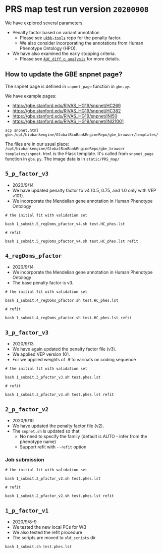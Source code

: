 # PRS map test run version `20200908`

We have explored several parameters.

- Penalty factor based on variant annotation
  - Please see [`ukbb-tools`](https://github.com/rivas-lab/ukbb-tools/tree/master/03_filtering/array-combined#penalty-factor-for-snpnet) repo for the penalty factor.
  - We also consider incorporating the annotations from Human Phenotype Ontology (HPO).
- We have also examined the early stopping criteria.
  - Please see [`AUC_diff_p_analysis`](AUC_diff_p_analysis) for more details.

## How to update the GBE snpnet page?

The snpnet page is defined in `snpnet_page` function in `gbe.py`.

We have example pages:

- https://gbe.stanford.edu/RIVAS_HG19/snpnet/HC269
- https://gbe.stanford.edu/RIVAS_HG19/snpnet/HC382
- https://gbe.stanford.edu/RIVAS_HG19/snpnet/INI50
- https://gbe.stanford.edu/RIVAS_HG19/snpnet/INI21001

```{bash}
scp snpnet.html gbe:/opt/biobankengine/GlobalBioBankEngineRepo/gbe_browser/templates/
```

The files are in our usual place: `/opt/biobankengine/GlobalBioBankEngineRepo/gbe_browser`
`templates/snpnet.html` is the Flask template. It's called from `snpnet_page` function in `gbe.py`.
The image data is in `static/PRS_map/`

## `5_p_factor_v3`

- 2020/9/14
- We have updated penalty factor to v4 (0.5, 0.75, and 1.0 only with VEP v101).
- We incorporate the Mendelian gene annotation in Human Phenotype Ontology

```{bash}
# the initial fit with validation set

bash 1_submit.5_regDoms_pfactor_v4.sh test.HC_phes.lst

# refit

bash 1_submit.5_regDoms_pfactor_v4.sh test.HC_phes.lst refit
```


## `4_regDoms_pfactor`

- 2020/9/14
- We incorporate the Mendelian gene annotation in Human Phenotype Ontology
- The base penalty factor is v3.

```{bash}
# the initial fit with validation set

bash 1_submit.4_regDoms_pfactor.sh test.HC_phes.lst

# refit

bash 1_submit.4_regDoms_pfactor.sh test.HC_phes.lst refit
```

## `3_p_factor_v3`

- 2020/9/13
- We have again updated the penalty factor file (v3).
- We applied VEP version 101.
- For we applied weights of .9 to varinats on coding sequence

```{bash}
# the initial fit with validation set

bash 1_submit.3_pfactor_v3.sh test.phes.lst

# refit

bash 1_submit.3_pfactor_v3.sh test.phes.lst refit
```

## `2_p_factor_v2`

- 2020/9/10
- We have updated the penalty factor file (v2).
- The `snpnet.sh` is updated so that
  - No need to specify the family (default is AUTO - infer from the phenotype name)
  - Support refit with `--refit` option

### Job submission

```{bash}
# the initial fit with validation set

bash 1_submit.2_pfactor_v2.sh test.phes.lst

# refit

bash 1_submit.2_pfactor_v2.sh test.phes.lst refit
```

## `1_p_factor_v1`

- 2020/9/8-9
- We tested the new local PCs for WB
- We also tested the refit procedure
- The scripts are moved to `old_scripts` dir

```{bash}
bash 1_submit.sh test.phes.lst
```

